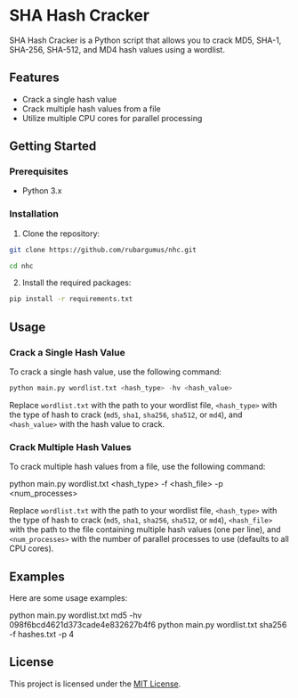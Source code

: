 # SHA Hash Cracker

SHA Hash Cracker is a Python script that allows you to crack MD5, SHA-1, SHA-256, SHA-512, and MD4 hash values using a wordlist.

## Features

- Crack a single hash value
- Crack multiple hash values from a file
- Utilize multiple CPU cores for parallel processing

## Getting Started

### Prerequisites

- Python 3.x

### Installation

1. Clone the repository:

```sh
git clone https://github.com/rubargumus/nhc.git
```
```sh
cd nhc
```

2. Install the required packages:

```sh
pip install -r requirements.txt
```

## Usage

### Crack a Single Hash Value

To crack a single hash value, use the following command:

```python
python main.py wordlist.txt <hash_type> -hv <hash_value>
```

Replace `wordlist.txt` with the path to your wordlist file, `<hash_type>` with the type of hash to crack (`md5`, `sha1`, `sha256`, `sha512`, or `md4`), and `<hash_value>` with the hash value to crack.

### Crack Multiple Hash Values

To crack multiple hash values from a file, use the following command:

python main.py wordlist.txt <hash_type> -f <hash_file> -p <num_processes>


Replace `wordlist.txt` with the path to your wordlist file, `<hash_type>` with the type of hash to crack (`md5`, `sha1`, `sha256`, `sha512`, or `md4`), `<hash_file>` with the path to the file containing multiple hash values (one per line), and `<num_processes>` with the number of parallel processes to use (defaults to all CPU cores).

## Examples

Here are some usage examples:

python main.py wordlist.txt md5 -hv 098f6bcd4621d373cade4e832627b4f6
python main.py wordlist.txt sha256 -f hashes.txt -p 4


## License

This project is licensed under the [MIT License](LICENSE).
